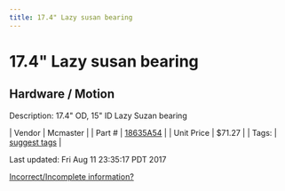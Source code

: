 ```yaml
---
title: 17.4" Lazy susan bearing
---
```


# 17.4" Lazy susan bearing
## Hardware / Motion
Description: 	17.4" OD, 15" ID Lazy Suzan bearing 

| Vendor | Mcmaster | 
| Part # | [18635A54](https://www.mcmaster.com/#18635A54) | 
| Unit Price | $71.27 | 
| Tags: | [suggest tags](https://docs.google.com/forms/d/e/1FAIpQLSeWyY8v3RgOty-MyWmh9U0iivNYN_molChYyS-0U-o-kOAv_g/viewform) | 

Last updated: Fri Aug 11 23:35:17 PDT 2017

 [Incorrect/Incomplete information?](https://docs.google.com/forms/d/e/1FAIpQLSeWyY8v3RgOty-MyWmh9U0iivNYN_molChYyS-0U-o-kOAv_g/viewform)